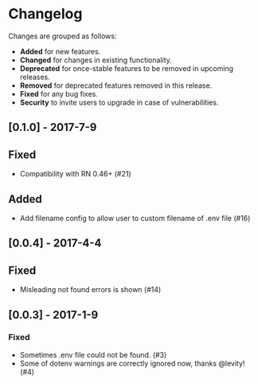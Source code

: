 # Changelog

Changes are grouped as follows:
- **Added** for new features.
- **Changed** for changes in existing functionality.
- **Deprecated** for once-stable features to be removed in upcoming releases.
- **Removed** for deprecated features removed in this release.
- **Fixed** for any bug fixes.
- **Security** to invite users to upgrade in case of vulnerabilities.

<!--
Whitespace conventions:
- 4 spaces before ## titles
- 2 spaces before ### titles
- 1 spaces before normal text
 -->

## [0.1.0] - 2017-7-9

## Fixed

- Compatibility with RN 0.46+ (#21)

## Added

- Add filename config to allow user to custom filename of .env file (#16)

## [0.0.4] - 2017-4-4

## Fixed

- Misleading not found errors is shown (#14)

## [0.0.3] - 2017-1-9

### Fixed

- Sometimes .env file could not be found. (#3)
- Some of dotenv warnings are correctly ignored now, thanks @levity! (#4)
